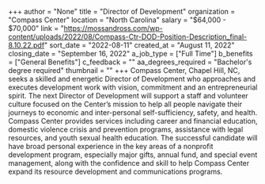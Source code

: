 +++
author = "None"
title = "Director of Development"
organization = "Compass Center"
location = "North Carolina"
salary = "$64,000 - $70,000"
link = "https://mossandross.com/wp-content/uploads/2022/08/Compass-Ctr-DOD-Position-Description_final-8.10.22.pdf"
sort_date = "2022-08-11"
created_at = "August 11, 2022"
closing_date = "September 16, 2022"
a_job_type = ["Full Time"]
b_benefits = ["General Benefits"]
c_feedback = ""
aa_degrees_required = "Bachelor's degree required"
thumbnail = ""
+++
Compass Center, Chapel Hill, NC, seeks a skilled and energetic Director of Development who approaches and executes development work with vision, commitment and an entrepreneurial spirit. The next Director of Development will support a staff and volunteer culture focused on the Center’s mission to help all people navigate their journeys to economic and inter-personal self-sufficiency, safety, and health. Compass Center provides services including career and financial education, domestic violence crisis and prevention programs, assistance with legal resources, and youth sexual health education. The successful candidate will have broad personal experience in the key areas of a nonprofit development program, especially major gifts, annual fund, and special event management, along with the confidence and skill to help Compass Center expand its resource development and communications programs. 